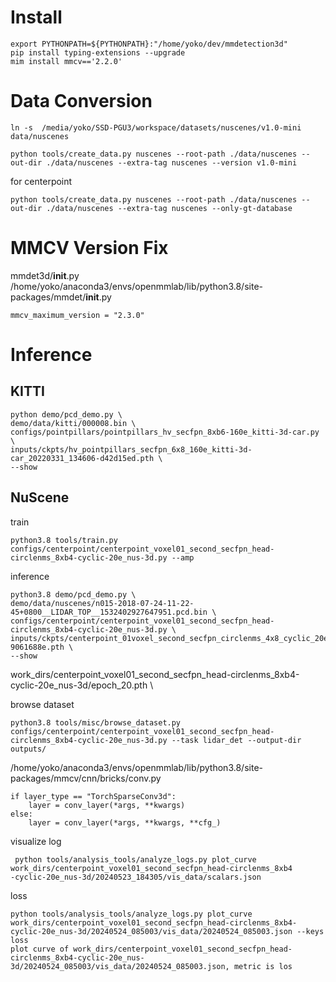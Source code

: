 # Install

```
export PYTHONPATH=${PYTHONPATH}:"/home/yoko/dev/mmdetection3d"
pip install typing-extensions --upgrade
mim install mmcv=='2.2.0'
```

# Data Conversion

```
ln -s  /media/yoko/SSD-PGU3/workspace/datasets/nuscenes/v1.0-mini data/nuscenes
```

```
python tools/create_data.py nuscenes --root-path ./data/nuscenes --out-dir ./data/nuscenes --extra-tag nuscenes --version v1.0-mini
```

for centerpoint

```
python tools/create_data.py nuscenes --root-path ./data/nuscenes --out-dir ./data/nuscenes --extra-tag nuscenes --only-gt-database
```

# MMCV Version Fix

mmdet3d/__init__.py
/home/yoko/anaconda3/envs/openmmlab/lib/python3.8/site-packages/mmdet/__init__.py

```
mmcv_maximum_version = "2.3.0"
```

# Inference

## KITTI

```
python demo/pcd_demo.py \
demo/data/kitti/000008.bin \
configs/pointpillars/pointpillars_hv_secfpn_8xb6-160e_kitti-3d-car.py \
inputs/ckpts/hv_pointpillars_secfpn_6x8_160e_kitti-3d-car_20220331_134606-d42d15ed.pth \
--show
```

## NuScene

train

```
python3.8 tools/train.py configs/centerpoint/centerpoint_voxel01_second_secfpn_head-circlenms_8xb4-cyclic-20e_nus-3d.py --amp
```

inference

```
python3.8 demo/pcd_demo.py \
demo/data/nuscenes/n015-2018-07-24-11-22-45+0800__LIDAR_TOP__1532402927647951.pcd.bin \
configs/centerpoint/centerpoint_voxel01_second_secfpn_head-circlenms_8xb4-cyclic-20e_nus-3d.py \
inputs/ckpts/centerpoint_01voxel_second_secfpn_circlenms_4x8_cyclic_20e_nus_20220810_030004-9061688e.pth \
--show
```

work_dirs/centerpoint_voxel01_second_secfpn_head-circlenms_8xb4-cyclic-20e_nus-3d/epoch_20.pth \\

browse dataset

```
python3.8 tools/misc/browse_dataset.py configs/centerpoint/centerpoint_voxel01_second_secfpn_head-circlenms_8xb4-cyclic-20e_nus-3d.py --task lidar_det --output-dir outputs/
```

/home/yoko/anaconda3/envs/openmmlab/lib/python3.8/site-packages/mmcv/cnn/bricks/conv.py

```
if layer_type == "TorchSparseConv3d":
    layer = conv_layer(*args, **kwargs)
else:
    layer = conv_layer(*args, **kwargs, **cfg_)
```

visualize log

```
 python tools/analysis_tools/analyze_logs.py plot_curve work_dirs/centerpoint_voxel01_second_secfpn_head-circlenms_8xb4
-cyclic-20e_nus-3d/20240523_184305/vis_data/scalars.json
```

loss

```
python tools/analysis_tools/analyze_logs.py plot_curve work_dirs/centerpoint_voxel01_second_secfpn_head-circlenms_8xb4-cyclic-20e_nus-3d/20240524_085003/vis_data/20240524_085003.json --keys loss
plot curve of work_dirs/centerpoint_voxel01_second_secfpn_head-circlenms_8xb4-cyclic-20e_nus-3d/20240524_085003/vis_data/20240524_085003.json, metric is los
```
